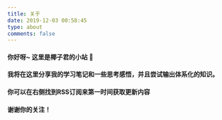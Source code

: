 ```yaml
---
title: 关于
date: 2019-12-03 00:58:45
type: about
comments: false
---
```


#### 你好呀~ 这里是椰子君的小站 🥥
#### 我将在这里分享我的学习笔记和一些思考感悟，并且尝试输出体系化的知识。
#### 你可以在右侧找到RSS订阅来第一时间获取更新内容
#### 谢谢你的关注！
